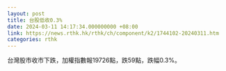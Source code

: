 ```yaml
---
layout: post
title: 台股低收0.3%
date: 2024-03-11 14:17:34.000000000 +08:00
link: https://news.rthk.hk/rthk/ch/component/k2/1744102-20240311.htm
categories: rthk
---
```


台灣股市收市下跌，加權指數報19726點，跌59點，跌幅0.3%。
